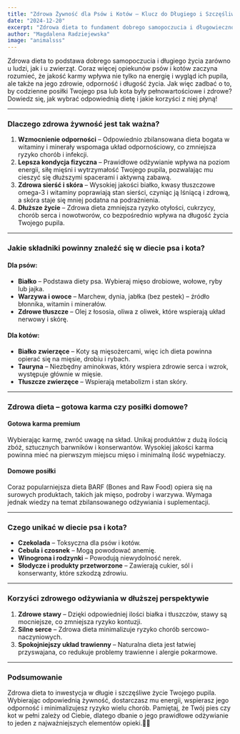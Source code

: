 ```yaml
---
title: "Zdrowa Żywność dla Psów i Kotów – Klucz do Długiego i Szczęśliwego Życia Twojego Pupila 🐶🐱"
date: "2024-12-20"
excerpt: "Zdrowa dieta to fundament dobrego samopoczucia i długowieczności..."
author: "Magdalena Radziejewska"
image: "animalsss"
---
```


Zdrowa dieta to podstawa dobrego samopoczucia i długiego życia zarówno u ludzi, jak i u zwierząt. Coraz więcej opiekunów psów i kotów zaczyna rozumieć, że jakość karmy wpływa nie tylko na energię i wygląd ich pupila, ale także na jego zdrowie, odporność i długość życia. Jak więc zadbać o to, by codzienne posiłki Twojego psa lub kota były pełnowartościowe i zdrowe? Dowiedz się, jak wybrać odpowiednią dietę i jakie korzyści z niej płyną!

---

### **Dlaczego zdrowa żywność jest tak ważna?**

1. **Wzmocnienie odporności** – Odpowiednio zbilansowana dieta bogata w witaminy i minerały wspomaga układ odpornościowy, co zmniejsza ryzyko chorób i infekcji.
2. **Lepsza kondycja fizyczna** – Prawidłowe odżywianie wpływa na poziom energii, siłę mięśni i wytrzymałość Twojego pupila, pozwalając mu cieszyć się dłuższymi spacerami i aktywną zabawą.
3. **Zdrowa sierść i skóra** – Wysokiej jakości białko, kwasy tłuszczowe omega-3 i witaminy poprawiają stan sierści, czyniąc ją lśniącą i zdrową, a skóra staje się mniej podatna na podrażnienia.
4. **Dłuższe życie** – Zdrowa dieta zmniejsza ryzyko otyłości, cukrzycy, chorób serca i nowotworów, co bezpośrednio wpływa na długość życia Twojego pupila.

---

### **Jakie składniki powinny znaleźć się w diecie psa i kota?**

#### **Dla psów:**

- **Białko** – Podstawa diety psa. Wybieraj mięso drobiowe, wołowe, ryby lub jajka.
- **Warzywa i owoce** – Marchew, dynia, jabłka (bez pestek) – źródło błonnika, witamin i minerałów.
- **Zdrowe tłuszcze** – Olej z łososia, oliwa z oliwek, które wspierają układ nerwowy i skórę.

#### **Dla kotów:**

- **Białko zwierzęce** – Koty są mięsożercami, więc ich dieta powinna opierać się na mięsie, drobiu i rybach.
- **Tauryna** – Niezbędny aminokwas, który wspiera zdrowie serca i wzrok, występuje głównie w mięsie.
- **Tłuszcze zwierzęce** – Wspierają metabolizm i stan skóry.

---

### **Zdrowa dieta – gotowa karma czy posiłki domowe?**

#### **Gotowa karma premium**

Wybierając karmę, zwróć uwagę na skład. Unikaj produktów z dużą ilością zbóż, sztucznych barwników i konserwantów. Wysokiej jakości karma powinna mieć na pierwszym miejscu mięso i minimalną ilość wypełniaczy.

#### **Domowe posiłki**

Coraz popularniejsza dieta BARF (Bones and Raw Food) opiera się na surowych produktach, takich jak mięso, podroby i warzywa. Wymaga jednak wiedzy na temat zbilansowanego odżywiania i suplementacji.

---

### **Czego unikać w diecie psa i kota?**

- **Czekolada** – Toksyczna dla psów i kotów.
- **Cebula i czosnek** – Mogą powodować anemię.
- **Winogrona i rodzynki** – Powodują niewydolność nerek.
- **Słodycze i produkty przetworzone** – Zawierają cukier, sól i konserwanty, które szkodzą zdrowiu.

---

### **Korzyści zdrowego odżywiania w dłuższej perspektywie**

1. **Zdrowe stawy** – Dzięki odpowiedniej ilości białka i tłuszczów, stawy są mocniejsze, co zmniejsza ryzyko kontuzji.
2. **Silne serce** – Zdrowa dieta minimalizuje ryzyko chorób sercowo-naczyniowych.
3. **Spokojniejszy układ trawienny** – Naturalna dieta jest łatwiej przyswajana, co redukuje problemy trawienne i alergie pokarmowe.

---

### **Podsumowanie**

Zdrowa dieta to inwestycja w długie i szczęśliwe życie Twojego pupila. Wybierając odpowiednią żywność, dostarczasz mu energii, wspierasz jego odporność i minimalizujesz ryzyko wielu chorób. Pamiętaj, że Twój pies czy kot w pełni zależy od Ciebie, dlatego dbanie o jego prawidłowe odżywianie to jeden z najważniejszych elementów opieki.🐾😊
